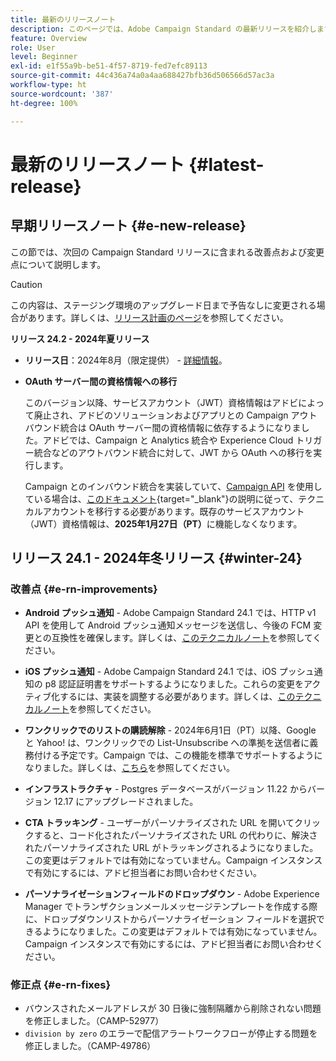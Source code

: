 ```yaml
---
title: 最新のリリースノート
description: このページでは、Adobe Campaign Standard の最新リリースを紹介します。
feature: Overview
role: User
level: Beginner
exl-id: e1f55a9b-be51-4f57-8719-fed7efc89113
source-git-commit: 44c436a74a0a4aa688427bfb36d506566d57ac3a
workflow-type: ht
source-wordcount: '387'
ht-degree: 100%

---
```



# 最新のリリースノート {#latest-release}

<!--
![Control Panel](assets/do-not-localize/cp-icon.png) **New Control Panel release**. [Learn more](https://experienceleague.adobe.com/docs/control-panel/using/release-notes.html){target="_blank"}.-->


## 早期リリースノート {#e-new-release}

この節では、次回の Campaign Standard リリースに含まれる改善点および変更点について説明します。

>[!CAUTION]
>
>この内容は、ステージング環境のアップグレード日まで予告なしに変更される場合があります。詳しくは、[リリース計画のページ](../../rn/using/release-planning.md)を参照してください。

**リリース 24.2 - 2024年夏リリース**

* **リリース日**：2024年8月（限定提供） - [詳細情報](../../rn/using/release-planning.md)。

* **OAuth サーバー間の資格情報への移行**

  このバージョン以降、サービスアカウント（JWT）資格情報はアドビによって廃止され、アドビのソリューションおよびアプリとの Campaign アウトバウンド統合は OAuth サーバー間の資格情報に依存するようになりました。アドビでは、Campaign と Analytics 統合や Experience Cloud トリガー統合などのアウトバウンド統合に対して、JWT から OAuth への移行を実行します。

  Campaign とのインバウンド統合を実装していて、[Campaign API](../../api/using/get-started-apis.md) を使用している場合は、[このドキュメント](https://developer.adobe.com/developer-console/docs/guides/authentication/ServerToServerAuthentication/migration/){target="_blank"}の説明に従って、テクニカルアカウントを移行する必要があります。既存のサービスアカウント（JWT）資格情報は、**2025年1月27日（PT）**&#x200B;に機能しなくなります。


## リリース 24.1 - 2024年冬リリース {#winter-24}

### 改善点 {#e-rn-improvements}

* **Android プッシュ通知** - Adobe Campaign Standard 24.1 では、HTTP v1 API を使用して Android プッシュ通知メッセージを送信し、今後の FCM 変更との互換性を確保します。詳しくは、[このテクニカルノート](../../administration/using/push-technote.md)を参照してください。

* **iOS プッシュ通知** - Adobe Campaign Standard 24.1 では、iOS プッシュ通知の p8 認証証明書をサポートするようになりました。これらの変更をアクティブ化するには、実装を調整する必要があります。詳しくは、[このテクニカルノート](../../administration/using/push-technote.md)を参照してください。

* **ワンクリックでのリストの購読解除** - 2024年6月1日（PT）以降、Google と Yahoo! は、ワンクリックでの List-Unsubscribe への準拠を送信者に義務付ける予定です。Campaign では、この機能を標準でサポートするようになりました。詳しくは、[こちら](../../administration/using/configuring-email-channel.md#list-of-email-smtp-parameters)を参照してください。

* **インフラストラクチャ** - Postgres データベースがバージョン 11.22 からバージョン 12.17 にアップグレードされました。

* **CTA トラッキング** - ユーザーがパーソナライズされた URL を開いてクリックすると、コード化されたパーソナライズされた URL の代わりに、解決されたパーソナライズされた URL がトラッキングされるようになりました。この変更はデフォルトでは有効になっていません。Campaign インスタンスで有効にするには、アドビ担当者にお問い合わせください。

* **パーソナライゼーションフィールドのドロップダウン** - Adobe Experience Manager でトランザクションメールメッセージテンプレートを作成する際に、ドロップダウンリストからパーソナライゼーション フィールドを選択できるようになりました。この変更はデフォルトでは有効になっていません。Campaign インスタンスで有効にするには、アドビ担当者にお問い合わせください。

### 修正点 {#e-rn-fixes}

* バウンスされたメールアドレスが 30 日後に強制隔離から削除されない問題を修正しました。（CAMP-52977）
* `division by zero` のエラーで配信アラートワークフローが停止する問題を修正しました。（CAMP-49786）

